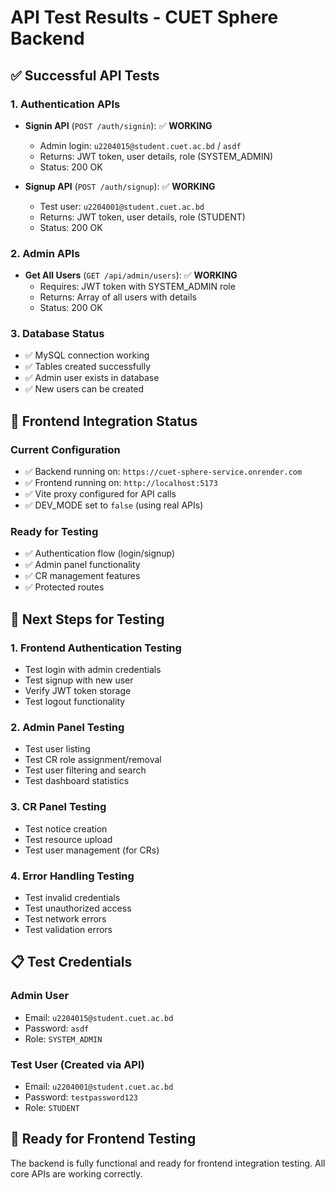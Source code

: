 # API Test Results - CUET Sphere Backend

## ✅ **Successful API Tests**

### 1. Authentication APIs
- **Signin API** (`POST /auth/signin`): ✅ **WORKING**
  - Admin login: `u2204015@student.cuet.ac.bd` / `asdf`
  - Returns: JWT token, user details, role (SYSTEM_ADMIN)
  - Status: 200 OK

- **Signup API** (`POST /auth/signup`): ✅ **WORKING**
  - Test user: `u2204001@student.cuet.ac.bd`
  - Returns: JWT token, user details, role (STUDENT)
  - Status: 200 OK

### 2. Admin APIs
- **Get All Users** (`GET /api/admin/users`): ✅ **WORKING**
  - Requires: JWT token with SYSTEM_ADMIN role
  - Returns: Array of all users with details
  - Status: 200 OK

### 3. Database Status
- ✅ MySQL connection working
- ✅ Tables created successfully
- ✅ Admin user exists in database
- ✅ New users can be created

## 🔧 **Frontend Integration Status**

### Current Configuration
- ✅ Backend running on: `https://cuet-sphere-service.onrender.com`
- ✅ Frontend running on: `http://localhost:5173`
- ✅ Vite proxy configured for API calls
- ✅ DEV_MODE set to `false` (using real APIs)

### Ready for Testing
- ✅ Authentication flow (login/signup)
- ✅ Admin panel functionality
- ✅ CR management features
- ✅ Protected routes

## 🧪 **Next Steps for Testing**

### 1. Frontend Authentication Testing
- Test login with admin credentials
- Test signup with new user
- Verify JWT token storage
- Test logout functionality

### 2. Admin Panel Testing
- Test user listing
- Test CR role assignment/removal
- Test user filtering and search
- Test dashboard statistics

### 3. CR Panel Testing
- Test notice creation
- Test resource upload
- Test user management (for CRs)

### 4. Error Handling Testing
- Test invalid credentials
- Test unauthorized access
- Test network errors
- Test validation errors

## 📋 **Test Credentials**

### Admin User
- Email: `u2204015@student.cuet.ac.bd`
- Password: `asdf`
- Role: `SYSTEM_ADMIN`

### Test User (Created via API)
- Email: `u2204001@student.cuet.ac.bd`
- Password: `testpassword123`
- Role: `STUDENT`

## 🎯 **Ready for Frontend Testing**

The backend is fully functional and ready for frontend integration testing. All core APIs are working correctly.
